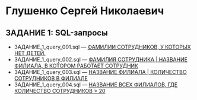 # Глушенко Сергей Николаевич

## ЗАДАНИЕ 1: SQL-запросы

  * ЗАДАНИЕ_1_query_001.sql &mdash; [ФАМИЛИИ СОТРУДНИКОВ, У КОТОРЫХ НЕТ ДЕТЕЙ.](ЗАДАНИЕ_1_query_001.sql) 
  * ЗАДАНИЕ_1_query_002.sql &mdash; [ФАМИЛИЯ СОТРУДНИКА | НАЗВАНИЕ ФИЛИАЛА, В КОТОРОМ РАБОТАЕТ СОТРУДНИК](ЗАДАНИЕ_1_query_002.sql)
  * ЗАДАНИЕ_1_query_003.sql &mdash; [НАЗВАНИЕ ФИЛИАЛА | КОЛИЧЕСТВО СОТРУДНИКОВ В ФИЛИАЛЕ](ЗАДАНИЕ_1_query_003.sql)
  * ЗАДАНИЕ_1_query_004.sql &mdash; [НАЗВАНИЕ ВСЕХ ФИЛИАЛОВ, ГДЕ КОЛИЧЕСТВО СОТРУДНИКОВ > 20](ЗАДАНИЕ_1_query_004.sql)